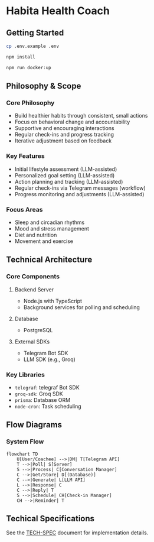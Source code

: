 # Habita Health Coach

## Getting Started

```bash
cp .env.example .env

npm install
```

```bash
npm run docker:up
```

## Philosophy & Scope

### Core Philosophy

- Build healthier habits through consistent, small actions
- Focus on behavioral change and accountability
- Supportive and encouraging interactions
- Regular check-ins and progress tracking
- Iterative adjustment based on feedback

### Key Features

- Initial lifestyle assessment (LLM-assisted)
- Personalized goal setting (LLM-assisted)
- Action planning and tracking (LLM-assisted)
- Regular check-ins via Telegram messages (workflow)
- Progress monitoring and adjustments (LLM-assisted)

### Focus Areas

- Sleep and circadian rhythms
- Mood and stress management
- Diet and nutrition
- Movement and exercise

## Technical Architecture

### Core Components

1. Backend Server

   - Node.js with TypeScript
   - Background services for polling and scheduling

2. Database

   - PostgreSQL

3. External SDKs
   - Telegram Bot SDK
   - LLM SDK (e.g., Groq)

### Key Libraries

- `telegraf`: telegraf Bot SDK
- `groq-sdk`: Groq SDK
- `prisma`: Database ORM
- `node-cron`: Task scheduling

## Flow Diagrams

### System Flow

```mermaid
flowchart TD
    U[User/Coachee] -->|DM| T[Telegram API]
    T -->|Poll| S[Server]
    S -->|Process| C[Conversation Manager]
    C -->|Get/Store| D[(Database)]
    C -->|Generate| L[LLM API]
    L -->|Response| C
    C -->|Reply| T
    S -->|Schedule| CH[Check-in Manager]
    CH -->|Reminder| T
```

## Techical Specifications

See the [TECH-SPEC](https://github.com/TheodoreChuang/habita/blob/main/TECH-SPEC.md) document for implementation details.
